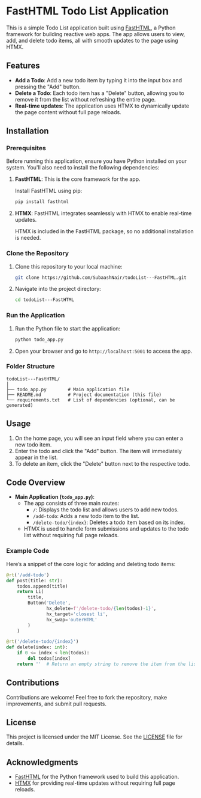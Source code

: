 # FastHTML Todo List Application

This is a simple Todo List application built using [FastHTML](https://fasthtml.dev), a Python framework for building reactive web apps. The app allows users to view, add, and delete todo items, all with smooth updates to the page using HTMX.

## Features

- **Add a Todo**: Add a new todo item by typing it into the input box and pressing the "Add" button.
- **Delete a Todo**: Each todo item has a "Delete" button, allowing you to remove it from the list without refreshing the entire page.
- **Real-time updates**: The application uses HTMX to dynamically update the page content without full page reloads.

## Installation

### Prerequisites

Before running this application, ensure you have Python installed on your system. You'll also need to install the following dependencies:

1. **FastHTML**: This is the core framework for the app.
   
   Install FastHTML using pip:
   ```bash
   pip install fasthtml
   ```

2. **HTMX**: FastHTML integrates seamlessly with HTMX to enable real-time updates.

   HTMX is included in the FastHTML package, so no additional installation is needed.

### Clone the Repository

1. Clone this repository to your local machine:
   ```bash
   git clone https://github.com/SubaashNair/todoList---FastHTML.git
   ```

2. Navigate into the project directory:
   ```bash
   cd todoList---FastHTML
   ```

### Run the Application

1. Run the Python file to start the application:
   ```bash
   python todo_app.py
   ```

2. Open your browser and go to `http://localhost:5001` to access the app.

### Folder Structure

```
todoList---FastHTML/
│
├── todo_app.py        # Main application file
├── README.md          # Project documentation (this file)
└── requirements.txt   # List of dependencies (optional, can be generated)
```

## Usage

1. On the home page, you will see an input field where you can enter a new todo item.
2. Enter the todo and click the "Add" button. The item will immediately appear in the list.
3. To delete an item, click the "Delete" button next to the respective todo.

## Code Overview

- **Main Application (`todo_app.py`)**:
  - The app consists of three main routes:
    - `/`: Displays the todo list and allows users to add new todos.
    - `/add-todo`: Adds a new todo item to the list.
    - `/delete-todo/{index}`: Deletes a todo item based on its index.
  - HTMX is used to handle form submissions and updates to the todo list without requiring full page reloads.
  
### Example Code

Here’s a snippet of the core logic for adding and deleting todo items:

```python
@rt('/add-todo')
def post(title: str):
    todos.append(title)
    return Li(
        title,
        Button('Delete', 
               hx_delete=f'/delete-todo/{len(todos)-1}',
               hx_target='closest li',
               hx_swap='outerHTML'
        )
    )

@rt('/delete-todo/{index}')
def delete(index: int):
    if 0 <= index < len(todos):
        del todos[index]
    return ''  # Return an empty string to remove the item from the list
```

## Contributions

Contributions are welcome! Feel free to fork the repository, make improvements, and submit pull requests.

## License

This project is licensed under the MIT License. See the [LICENSE](LICENSE) file for details.

## Acknowledgments

- [FastHTML](https://fasthtml.dev) for the Python framework used to build this application.
- [HTMX](https://htmx.org) for providing real-time updates without requiring full page reloads.

